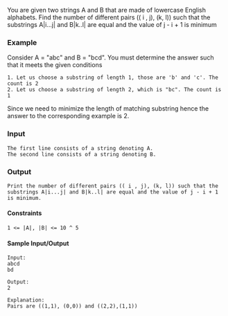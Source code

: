 You are given two strings A and B that are made of lowercase English alphabets. Find the number of different pairs (( i , j), (k, l)) such that the substrings A|i...j| and B|k..l| are equal and the value of j - i + 1 is minimum

### Example

Consider A = "abc" and B = "bcd". You must determine the answer such that it meets the given conditions

```
1. Let us choose a substring of length 1, those are 'b' and 'c'. The count is 2
2. Let us choose a substring of length 2, which is "bc". The count is 1
```

Since we need to minimize the length of matching substring hence the answer to the corresponding example is 2.

### Input

```
The first line consists of a string denoting A.
The second line consists of a string denoting B.
```

### Output

```
Print the number of different pairs (( i , j), (k, l)) such that the substrings A|i...j| and B|k..l| are equal and the value of j - i + 1 is minimum.
```

#### Constraints

```
1 <= |A|, |B| <= 10 ^ 5
```

#### Sample Input/Output

```
Input:
abcd
bd

Output:
2

Explanation:
Pairs are ((1,1), (0,0)) and ((2,2),(1,1))
```

